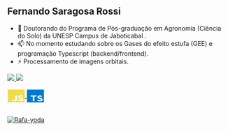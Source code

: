 ## Fernando Saragosa Rossi

- 🔭 Doutorando do Programa de Pós-graduação em Agronomia (Ciência do Solo) da UNESP Campus de Jaboticabal .
- 📫 No momento estudando sobre os Gases do efeito estufa (GEE) e programação Typescript (backend/frontend).
- ⚡ Processamento de imagens orbitais.

<div>
  <a href="https://github.com/fernandosarossi">
  <img height="180em" src="https://github-readme-stats.vercel.app/api?username=fernandosarossi&show_icons=true&theme=dracula&include_all_commits=true&count_private=true"/>
  <img height="180em" src="https://github-readme-stats.vercel.app/api/top-langs/?username=fernandosarossi&layout=compact&langs_count=7&theme=dracula"/>
</div>
  <div style="display: inline_block"><br>
  <img align="center" alt="Rafa-Js" height="30" width="40" src="https://raw.githubusercontent.com/devicons/devicon/master/icons/javascript/javascript-plain.svg">
  <img align="center" alt="Rafa-Ts" height="30" width="40" src="https://raw.githubusercontent.com/devicons/devicon/master/icons/typescript/typescript-plain.svg">
</div>

##
  
<div>
  <img align="center" alt="Rafa-yoda" src="https://media.giphy.com/media/xULW8l2gXuRPmsQe8U/giphy.gif">
</div>
